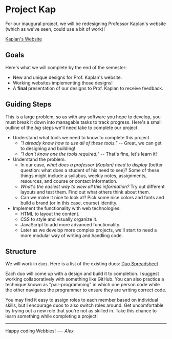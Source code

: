 # Project Kap
For our inaugural project, we will be redesigning Professor Kaplan's website (which as we've seen, could use a bit of work)!

[Kaplan's Website](https://sfkaplan.people.amherst.edu/)

## Goals
Here's what we will complete by the end of the semester:
- New and unique designs for Prof. Kaplan's website.
- Working websites implementing those designs!
- A **final** presentation of our designs to Prof. Kaplan to receive feedback.

## Guiding Steps
This is a large problem, so as with any software you hope to develop, you must break it down into managable tasks to track progress. Here's a small outline of the *big* steps we'll need take to complete our project.

- Understand what tools we need to know to complete this project.
    - *"I already know how to use all of these tools."* -- Great, we can get to designing and building!
    - *"I don't know one the tools required."* -- That's fine, let's learn it!
- Understand the problem.
    - In our case, *what does a professor (Kaplan) need to display* (better question: what does a student of his need to see)? Some of these things might include a syllabus, weekly notes, assignments, resources, and course or contact information.
    - *What's the easiest way to view all this information?* Try out different layouts and test them. Find out what others think about them.
    - Can we make it nice to look at? Pick some nice colors and fonts and build a brand (or in this case, course) identity.
- Implement the functionality with web technologies:
    - HTML to layout the content.
    - CSS to style and visually organize it.
    - JavaScript to add more advanced functionality.
    - Later as we develop more complex projects, we'll start to need a more modular way of writing and handling code.

## Structure
We will work in `duos`. Here is a list of the existing duos: [Duo Spreadsheet](https://docs.google.com/spreadsheets/d/1KivvmAnCGMQg1-LxoX03eFUMOYbwRfC_Dc9rvw-aQxQ/edit?usp=sharing)

Each duo will come up with a design and build it to completion. I suggest working collaboratively with something like GitHub. You can also practice a technique known as "pair-programming" in which one person code while the other navigates the programmer to ensure they are writing correct code.

You may find it easy to assign roles to each member based on individual skills, but I encourage duos to also switch roles around. Get uncomfortable by trying out a new role that you're not as skilled in. Take this chance to learn something while completing a project!

---
Happy coding Webbies! *--- Alex*